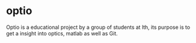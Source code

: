 # optio
Optio is a educational  project by a group of students at lth, its purpose is to get a insight into optics, matlab as well as Git. 
